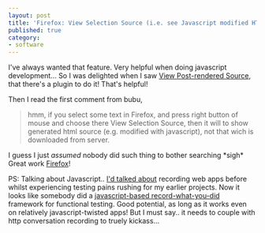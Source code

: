 ```yaml
---
layout: post
title: 'Firefox: View Selection Source (i.e. see Javascript modified HTML)'
published: true
category:
- software
---
```

I've always wanted that feature. Very helpful when doing javascript development... So I was delighted when I saw [View Post-rendered Source](http://www.ajaxian.com/archives/2005/08/view_postrender.html), that there's a plugin to do it! That's helpful!  
  
Then I read the first comment from bubu,

> hmm, if you select some text in Firefox, and press right button of mouse and choose there View Selection Source, then it will to show generated html source (e.g. modified with javascript), not that wich is downloaded from server.

   
I guess I just _assumed_ nobody did such thing to bother searching \*sigh\* Great work [Firefox](http://www.spreadfirefox.com/)!   
  
PS: Talking about Javascript.. [I'd talked about](http://mir.aculo.us/articles/2005/08/07/functional-web-application-testing-with-automatic-recording) recording web apps before whilst experiencing testing pains rushing for my earlier projects. Now it looks like somebody did a [javascript-based record-what-you-did](http://mir.aculo.us/articles/2005/08/07/functional-web-application-testing-with-automatic-recording) framework for functional testing. Good potential, as long as it works even on relatively javascript-twisted apps! But I must say.. it needs to couple with http conversation recording to truely kickass...  
